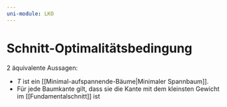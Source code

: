 ```yaml
---
uni-module: LKO
---
```


# Schnitt-Optimalitätsbedingung

2 äquivalente Aussagen:

- $T$ ist ein [[Minimal-aufspannende-Bäume|Minimaler Spannbaum]].
- Für jede Baumkante gilt, dass sie die Kante mit dem kleinsten Gewicht im [[Fundamentalschnitt]] ist
